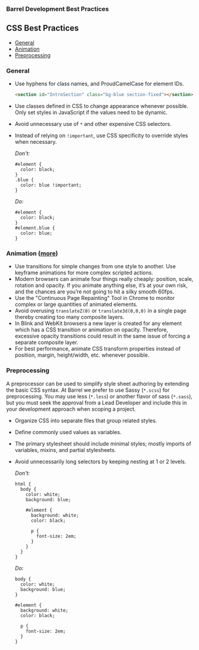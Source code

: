 ### Barrel Development Best Practices

CSS Best Practices
------------------
- [General](#general)
- [Animation](#animation-more)
- [Preprocessing](#preprocessing)

### General

* Use hyphens for class names, and ProudCamelCase for element IDs.

    ```html
    <section id="IntroSection" class="bg-blue section-fixed"></section>
    ```
    
* Use classes defined in CSS to change appearance whenever possible. Only set styles in JavaScript if the values need to be dynamic.

* Avoid unnecessary use of `*` and other expensive CSS selectors.

* Instead of relying on `!important`, use CSS specificity to override styles when necessary.

  *Don't:*
  ```
  #element {
    color: black;
  }
  .blue {
    color: blue !important;
  }
  ```
  
  *Do:*
  ```
  #element {
    color: black;
  }
  #element.blue {
    color: blue;
  }
  ```

### Animation ([more](http://www.html5rocks.com/en/tutorials/speed/high-performance-animations/))
* Use transitions for simple changes from one style to another. Use keyframe animations for more complex scripted actions.
* Modern browsers can animate four things really cheaply: position, scale, rotation and opacity. If you animate anything else, it’s at your own risk, and the chances are you’re not going to hit a silky smooth 60fps.
* Use the "Continuous Page Repainting" Tool in Chrome to monitor complex or large quantities of animated elements.
* Avoid overusing `translateZ(0)` or `translate3d(0,0,0)` in a single page thereby creating too many composite layers.
* In Blink and WebKit browsers a new layer is created for any element which has a CSS transition or animation on opacity. Therefore, excessive opacity transitions could result in the same issue of forcing a separate composite layer.
* For best performance, animate CSS transform properties instead of position, margin, height/width, etc. whenever possible.

### Preprocessing
A preprocessor can be used to simplify style sheet authoring by extending the basic CSS syntax. At Barrel we prefer to use Sassy (`*.scss`) for preprocessing. You may use less (`*.less`) or another flavor of sass (`*.sass`), but you must seek the approval from a Lead Developer and include this in your development approach when scoping a project. 

* Organize CSS into separate files that group related styles.

* Define commonly used values as variables.

* The primary stylesheet should include minimal styles; mostly imports of variables, mixins, and partial stylesheets.

* Avoid unnecessarily long selectors by keeping nesting at 1 or 2 levels.

  *Don't:*
  ```
  html {
    body {
      color: white;
      background: blue;

      #element {
        background: white;
        color: black;
        
        p {
          font-size: 2em;
        }
      }
    }
  }
  ```
  
  *Do:*
  ```
  body {
    color: white;
    background: blue;
  }
  
  #element {
    background: white;
    color: black;
      
    p {
      font-size: 2em;
    }
  }
  ```
